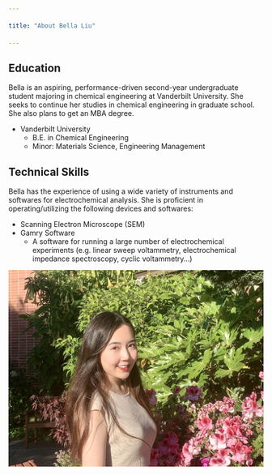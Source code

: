 ```yaml
---

title: "About Bella Liu"

---
```


## Education

Bella is an aspiring, performance-driven second-year undergraduate student majoring in chemical engineering at Vanderbilt University. She seeks to continue her studies in chemical engineering in graduate school. She also plans to get an MBA degree.

* Vanderbilt University
  * B.E. in Chemical Engineering
  * Minor: Materials Science, Engineering Management


## Technical Skills

Bella has the experience of using a wide variety of instruments and softwares for electrochemical analysis. She is proficient in operating/utilizing the following devices and softwares:
* Scanning Electron Microscope (SEM)
* Gamry Software
  * A software for running a large number of electrochemical experiments (e.g. linear sweep voltammetry, electrochemical impedance spectroscopy, cyclic voltammetry…)



![personal picture](/assets/img/IMG_8701.JPG)
